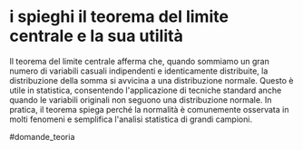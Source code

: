  # i spieghi il teorema del limite centrale e la sua utilità
Il teorema del limite centrale afferma che, quando sommiamo un gran numero di variabili casuali indipendenti e identicamente distribuite, la distribuzione della somma si avvicina a una distribuzione normale. Questo è utile in statistica, consentendo l'applicazione di tecniche standard anche quando le variabili originali non seguono una distribuzione normale. In pratica, il teorema spiega perché la normalità è comunemente osservata in molti fenomeni e semplifica l'analisi statistica di grandi campioni.

#domande_teoria 

